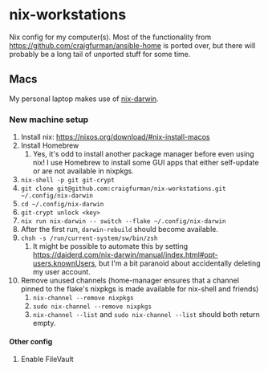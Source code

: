 # nix-workstations

Nix config for my computer(s). Most of the functionality from
<https://github.com/craigfurman/ansible-home> is ported over, but there will
probably be a long tail of unported stuff for some time.

## Macs

My personal laptop makes use of
[nix-darwin](https://github.com/LnL7/nix-darwin).

### New machine setup

1. Install nix: <https://nixos.org/download/#nix-install-macos>
1. Install Homebrew
   1. Yes, it's odd to install another package manager before even using nix! I
      use Homebrew to install some GUI apps that either self-update or are not
      available in nixpkgs.
1. `nix-shell -p git git-crypt`
1. `git clone git@github.com:craigfurman/nix-workstations.git ~/.config/nix-darwin`
1. `cd ~/.config/nix-darwin`
1. `git-crypt unlock <key>`
1. `nix run nix-darwin -- switch --flake ~/.config/nix-darwin`
1. After the first run, `darwin-rebuild` should become available.
1. `chsh -s /run/current-system/sw/bin/zsh`
   1. It might be possible to automate this by setting
      https://daiderd.com/nix-darwin/manual/index.html#opt-users.knownUsers, but
      I'm a bit paranoid about accidentally deleting my user account.
1. Remove unused channels (home-manager ensures that a channel pinned to the
   flake's nixpkgs is made available for nix-shell and friends)
   1. `nix-channel --remove nixpkgs`
   1. `sudo nix-channel --remove nixpkgs`
   1. `nix-channel --list` and `sudo nix-channel --list` should both return
      empty.

#### Other config

1. Enable FileVault
